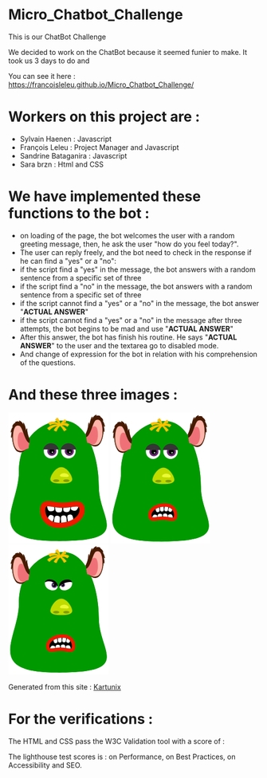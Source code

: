 # Micro_Chatbot_Challenge
This is our ChatBot Challenge

We decided to work on the ChatBot because it seemed funier to make.
It took us 3 days to do and 

You can see it here : https://francoisleleu.github.io/Micro_Chatbot_Challenge/


Workers on this project are :
=============================
- Sylvain Haenen : Javascript
- François Leleu : Project Manager and Javascript
- Sandrine Bataganira : Javascript
- Sara brzn : Html and CSS

We have implemented these functions to the bot :
========================================================

- on loading of the page, the bot welcomes the user with a random greeting message, then, he ask the user "how do you feel today?".
- The user can reply freely, and the bot need to check in the response if he can find a "yes" or a "no":
- if the script find a "yes" in the message, the bot answers with a random sentence from a specific set of three
- if the script find a "no" in the message, the bot answers with a random sentence from a specific set of three
- if the script cannot find a "yes" or a "no" in the message, the bot answer "__ACTUAL ANSWER__"
- if the script cannot find a "yes" or a "no" in the message after three attempts, the bot begins to be mad and use "__ACTUAL ANSWER__"
- After this answer, the bot has finish his routine. He says "__ACTUAL ANSWER__" to the user and the textarea go to disabled mode.
- And change of expression for the bot in relation with his comprehension of the questions.

And these three images :
========================

![welcome avatar](images/welcome-monster.png)
![frustrated avatar](images/frustrated-monster.png)
![mad avatar](images/mad-monster.png)

Generated from this site : [Kartunix](https://www.kartunix.com/)

For the verifications :
=======================

The HTML and CSS pass the W3C Validation tool with a score of :

The lighthouse test scores is : on Performance,  on Best Practices, on Accessibility and SEO.
